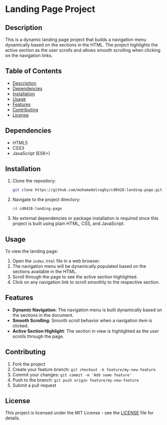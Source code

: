 # Landing Page Project

## Description

This is a dynamic landing page project that builds a navigation menu dynamically based on the sections in the HTML. The project highlights the active section as the user scrolls and allows smooth scrolling when clicking on the navigation links.

## Table of Contents

- [Description](#description)
- [Dependencies](#dependencies)
- [Installation](#installation)
- [Usage](#usage)
- [Features](#features)
- [Contributing](#contributing)
- [License](#license)

## Dependencies

- HTML5
- CSS3
- JavaScript (ES6+)

## Installation

1. Clone the repository:

   ```bash
   git clone https://github.com/mohamedelraghy/cd0428-landing-page.git
   ```

2. Navigate to the project directory:

   ```bash
   cd cd0428-landing-page
   ```

3. No external dependencies or package installation is required since this project is built using plain HTML, CSS, and JavaScript.

## Usage

To view the landing page:

1. Open the `index.html` file in a web browser.
2. The navigation menu will be dynamically populated based on the sections available in the HTML.
3. Scroll through the page to see the active section highlighted.
4. Click on any navigation link to scroll smoothly to the respective section.

## Features

- **Dynamic Navigation**: The navigation menu is built dynamically based on the sections in the document.
- **Smooth Scrolling**: Smooth scroll behavior when a navigation item is clicked.
- **Active Section Highlight**: The section in view is highlighted as the user scrolls through the page.

## Contributing

1. Fork the project
2. Create your feature branch: `git checkout -b feature/my-new-feature`
3. Commit your changes: `git commit -m 'Add some feature'`
4. Push to the branch: `git push origin feature/my-new-feature`
5. Submit a pull request

## License

This project is licensed under the MIT License - see the [LICENSE](./LICENSE.txt) file for details.
